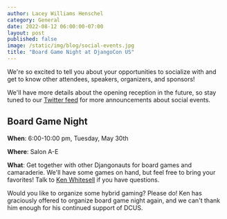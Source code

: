 ```yaml
---
author: Lacey Williams Henschel
category: General
date: 2022-08-12 06:00:00-07:00
layout: post
published: false
image: /static/img/blog/social-events.jpg
title: "Board Game Night at DjangoCon US"
---
```


We're so excited to tell you about your opportunities to socialize with and get to know other attendees, speakers, organizers, and sponsors!

We'll have more details about the opening reception in the future, so stay tuned to our [Twitter feed](https://twitter.com/djangocon) for more announcements about social events.

## Board Game Night

**When**: 6:00-10:00 pm, Tuesday, May 30th

**Where**: Salon A-E

**What**: Get together with other Djangonauts for board games and camaraderie. We'll have some games on hand, but feel free to bring your favorites! Talk to [Ken Whitesell](https://twitter.com/KenWhitesell) if you have questions.

Would you like to organize some hybrid gaming? Please do! Ken has graciously offered to organize board game night again, and we can't thank him enough for his continued support of DCUS.
